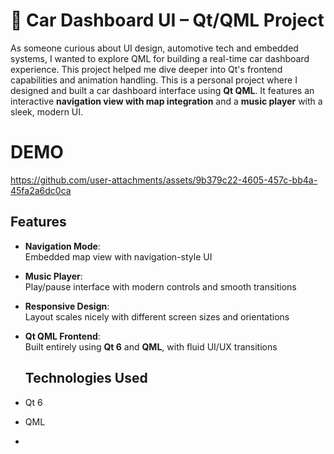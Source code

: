 # 🚗 Car Dashboard UI – Qt/QML Project

As someone curious about UI design, automotive tech and embedded systems, I wanted to explore QML for building a real-time car dashboard experience. This project helped me dive deeper into Qt's frontend capabilities and animation handling. This is a personal project where I designed and built a car dashboard interface using **Qt QML**. It features an interactive **navigation view with map integration** and a **music player** with a sleek, modern UI.



# DEMO

https://github.com/user-attachments/assets/9b379c22-4605-457c-bb4a-45fa2a6dc0ca


## Features

- **Navigation Mode**:  
  Embedded map view with navigation-style UI 

- **Music Player**:  
  Play/pause interface with modern controls and smooth transitions

- **Responsive Design**:  
  Layout scales nicely with different screen sizes and orientations

- **Qt QML Frontend**:  
  Built entirely using **Qt 6** and **QML**, with fluid UI/UX transitions



  ## Technologies Used

- Qt 6
- QML 
- 

